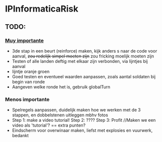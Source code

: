 # IPInformaticaRisk

## TODO:

### [__Muy importante__](https://www.youtube.com/watch?v=dQw4w9WgXcQ)
- 3de stap in een beurt (reinforce) maken, kijk anders s naar de code voor aanval, ~~zou redelijk simpel moeten zijn~~ zou fricking moelijk moeten zijn
- Testen of alle landen deftig met elkaar zijn verbonden, via lijntjes bij aanval
- lijntje oranje groen
- Goed testen en eventueel waarden aanpassen, zoals aantal soldaten bij begin van ronde
- Aangeven welke ronde het is, gebruik globalTurn

### __Menos importante__
- Spelregels aanpassen, duidelijk maken hoe we werken met de 3 stappen, en dobbelstenen uitleggen mbhv fotos
- Step 1: make a video tutorial! Step 2: ???? Step 3: Profit 	//Maken we een video als 'tutorial'? == extra punten?
- Eindscherm voor overwinaar maken, liefst met explosies en vuurwerk, bedankt
